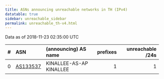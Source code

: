 ```yaml
---
title: ASNs announcing unreachable networks in TH (IPv4)
datatable: true
sidebar: unreachable_sidebar
permalink: unreachable_th-v4.html
---
```


Data as of 2018-11-23 02:35:00 UTC


<div class="datatable-begin"></div>

|   # | ASN                                      | (announcing) AS name    |   prefixes |   unreachable /24s |
|----:|:-----------------------------------------|:------------------------|-----------:|-------------------:|
|   0 | [AS133537](unreachable_AS133537-v4.html) | KINALLEE-AS-AP KINALLEE |          1 |                  1 |

<div class="datatable-end"></div>